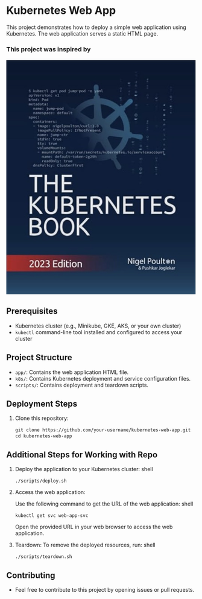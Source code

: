 # Kubernetes Web App

This project demonstrates how to deploy a simple web application using Kubernetes. The web application serves a static HTML page.

### This project was inspired by 
![THE KUBERNETES BOOK](https://github.com/DanielBundor/kubernetes-web-app/blob/dev/images/KubernetesBook.jpeg) 

## Prerequisites

- Kubernetes cluster (e.g., Minikube, GKE, AKS, or your own cluster)
- `kubectl` command-line tool installed and configured to access your cluster

## Project Structure

- `app/`: Contains the web application HTML file.
- `k8s/`: Contains Kubernetes deployment and service configuration files.
- `scripts/`: Contains deployment and teardown scripts.

## Deployment Steps

1. Clone this repository:

   ```shell
   git clone https://github.com/your-username/kubernetes-web-app.git
   cd kubernetes-web-app

## Additional Steps for Working with Repo

1. Deploy the application to your Kubernetes cluster:
    shell
    ```
    ./scripts/deploy.sh

    ```
2. Access the web application:

   Use the following command to get the URL of the web application:
    shell
    ```
    kubectl get svc web-app-svc

    ```
   Open the provided URL in your web browser to access the web application. 

3. Teardown:
   To remove the deployed resources, run:
    shell
    ```
    ./scripts/teardown.sh

     ```
## Contributing

- Feel free to contribute to this project by opening issues or pull requests. 